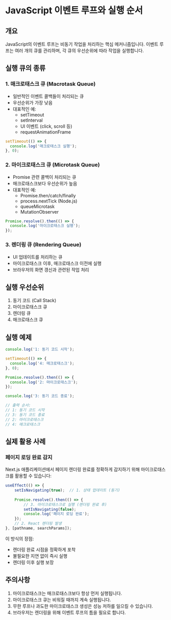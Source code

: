 # JavaScript 이벤트 루프와 실행 순서

## 개요
JavaScript의 이벤트 루프는 비동기 작업을 처리하는 핵심 메커니즘입니다. 이벤트 루프는 여러 개의 큐를 관리하며, 각 큐의 우선순위에 따라 작업을 실행합니다.

## 실행 큐의 종류

### 1. 매크로태스크 큐 (Macrotask Queue)
- 일반적인 이벤트 콜백들이 처리되는 큐
- 우선순위가 가장 낮음
- 대표적인 예:
  - setTimeout
  - setInterval
  - UI 이벤트 (click, scroll 등)
  - requestAnimationFrame

```javascript
setTimeout(() => {
  console.log('매크로태스크 실행');
}, 0);
```

### 2. 마이크로태스크 큐 (Microtask Queue)
- Promise 관련 콜백이 처리되는 큐
- 매크로태스크보다 우선순위가 높음
- 대표적인 예:
  - Promise.then/catch/finally
  - process.nextTick (Node.js)
  - queueMicrotask
  - MutationObserver

```javascript
Promise.resolve().then(() => {
  console.log('마이크로태스크 실행');
});
```

### 3. 렌더링 큐 (Rendering Queue)
- UI 업데이트를 처리하는 큐
- 마이크로태스크 이후, 매크로태스크 이전에 실행
- 브라우저의 화면 갱신과 관련된 작업 처리

## 실행 우선순위
1. 동기 코드 (Call Stack)
2. 마이크로태스크 큐
3. 렌더링 큐
4. 매크로태스크 큐

## 실행 예제

```javascript
console.log('1: 동기 코드 시작');

setTimeout(() => {
  console.log('4: 매크로태스크');
}, 0);

Promise.resolve().then(() => {
  console.log('2: 마이크로태스크');
});

console.log('3: 동기 코드 종료');

// 출력 순서:
// 1: 동기 코드 시작
// 3: 동기 코드 종료
// 2: 마이크로태스크
// 4: 매크로태스크
```

## 실제 활용 사례

### 페이지 로딩 완료 감지
Next.js 애플리케이션에서 페이지 렌더링 완료를 정확하게 감지하기 위해 마이크로태스크를 활용할 수 있습니다:

```typescript
useEffect(() => {
    setIsNavigating(true);  // 1. 상태 업데이트 (동기)
    
    Promise.resolve().then(() => {
        // 3. 마이크로태스크로 실행 (렌더링 완료 후)
        setIsNavigating(false);
        console.log('페이지 로딩 완료');
    });
    // 2. React 렌더링 발생
}, [pathname, searchParams]);
```

이 방식의 장점:
- 렌더링 완료 시점을 정확하게 포착
- 불필요한 지연 없이 즉시 실행
- 렌더링 이후 실행 보장

## 주의사항
1. 마이크로태스크는 매크로태스크보다 항상 먼저 실행됩니다.
2. 마이크로태스크 큐는 비워질 때까지 계속 실행됩니다.
3. 무한 루프나 과도한 마이크로태스크 생성은 성능 저하를 일으킬 수 있습니다.
4. 브라우저는 렌더링을 위해 이벤트 루프의 틈을 필요로 합니다. 